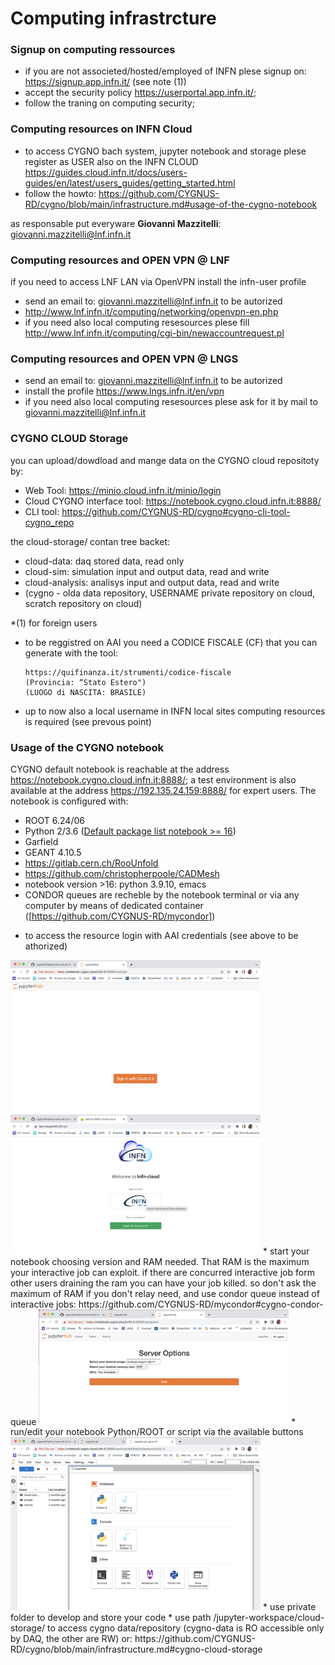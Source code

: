 # Computing infrastrcture

### Signup on computing ressources
* if you are not associeted/hosted/employed of INFN plese signup on: https://signup.app.infn.it/ (see note (1)) 
* accept the security policy  https://userportal.app.infn.it/;
* follow the traning on computing security;
### Computing resources on INFN Cloud
* to access CYGNO bach system, jupyter notebook and storage plese register as USER also on the INFN CLOUD https://guides.cloud.infn.it/docs/users-guides/en/latest/users_guides/getting_started.html
* follow the howto: https://github.com/CYGNUS-RD/cygno/blob/main/infrastructure.md#usage-of-the-cygno-notebook

as responsable put everyware **Giovanni Mazzitelli**: giovanni.mazzitelli@lnf.infn.it

### Computing resources and OPEN VPN @ LNF
if you need to access LNF LAN via OpenVPN install the infn-user profile
* send an email to: giovanni.mazzitelli@lnf.infn.it to be autorized
* http://www.lnf.infn.it/computing/networking/openvpn-en.php
* if you need also local computing resesources plese fill http://www.lnf.infn.it/computing/cgi-bin/newaccountrequest.pl 

### Computing resources and OPEN VPN @ LNGS
* send an email to: giovanni.mazzitelli@lnf.infn.it to be autorized
* install the profile https://www.lngs.infn.it/en/vpn
* if you need also local computing resesources plese ask for it by mail to giovanni.mazzitelli@lnf.infn.it

### CYGNO CLOUD Storage
you can upload/dowdload and mange data on the CYGNO cloud repositoty by: 

* Web Tool: https://minio.cloud.infn.it/minio/login
* Cloud CYGNO interface tool: https://notebook.cygno.cloud.infn.it:8888/ 
* CLI tool: https://github.com/CYGNUS-RD/cygno#cygno-cli-tool-cygno_repo

the cloud-storage/ contan tree backet:
* cloud-data: daq stored data, read only
* cloud-sim: simulation input and output data, read and write
* cloud-analysis: analisys input and output data, read and write
* (cygno - olda data repository, USERNAME private repository on cloud, scratch repository on cloud)

*(1) for foreign users 
* to be reggistred on AAI you need a CODICE FISCALE (CF) that you can generate with the tool:

      https://quifinanza.it/strumenti/codice-fiscale 
      (Provincia: “Stato Estero")
      (LUOGO di NASCITA: BRASILE)

* up to now also a local username in INFN local sites computing resources is required (see prevous point)

### Usage of the CYGNO notebook
CYGNO default notebook is reachable at the address https://notebook.cygno.cloud.infn.it:8888/; a test environment is also available at the address https://192.135.24.159:8888/ for expert users. The notebook is configured with:
- ROOT 6.24/06
- Python 2/3.6 ([Default package list notebook >= 16](https://raw.githubusercontent.com/CYGNUS-RD/cygno/main/img/PackageListV16.txt))
- Garfield 
- GEANT 4.10.5
- https://gitlab.cern.ch/RooUnfold
- https://github.com/christopherpoole/CADMesh
- notebook version >16: python 3.9.10, emacs
- CONDOR queues are recheble by the notebook terminal or via any computer by means of dedicated container ([https://github.com/CYGNUS-RD/mycondor])
* to access the resource login with AAI credentials (see above to be athorized) 
<img src="https://github.com/CYGNUS-RD/cygno/blob/main/img/login.png" alt="login" style="width:400px;"/>
<img src="https://github.com/CYGNUS-RD/cygno/blob/main/img/aai.png" alt="login" style="width:400px;"/>
* start your notebook choosing version and RAM needed. That RAM is the maximum your interactive job can exploit. if there are concurred interactive job form other users draining the ram you can have your job killed. so don't ask the maximum of RAM if you don't relay need, and use condor queue instead of interactive jobs: https://github.com/CYGNUS-RD/mycondor#cygno-condor-queue 
<img src="https://github.com/CYGNUS-RD/cygno/blob/main/img/resorce.png" alt="login" style="width:400px;"/>
* run/edit your notebook Python/ROOT or script via the available buttons
<img src="https://github.com/CYGNUS-RD/cygno/blob/main/img/buttos.png" alt="login" style="width:400px;"/>
* use private folder to develop and store your code
* use path /jupyter-workspace/cloud-storage/ to access cygno data/repository (cygno-data is RO accessible only by DAQ, the other are RW) or: https://github.com/CYGNUS-RD/cygno/blob/main/infrastructure.md#cygno-cloud-storage 
